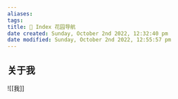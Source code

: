 ```yaml
---
aliases: 
tags: 
title: 🧭 Index 花园导航
date created: Sunday, October 2nd 2022, 12:32:40 pm
date modified: Sunday, October 2nd 2022, 12:55:57 pm
---
```


## 关于我
![[我]]


